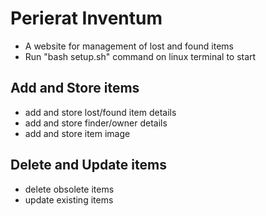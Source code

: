 # Perierat Inventum
* A website for management of lost and found items
* Run "bash setup.sh" command on linux terminal to start

## Add and Store items
* add and store lost/found item details
* add and store finder/owner details
* add and store item image

## Delete and Update items
* delete obsolete items
* update existing items